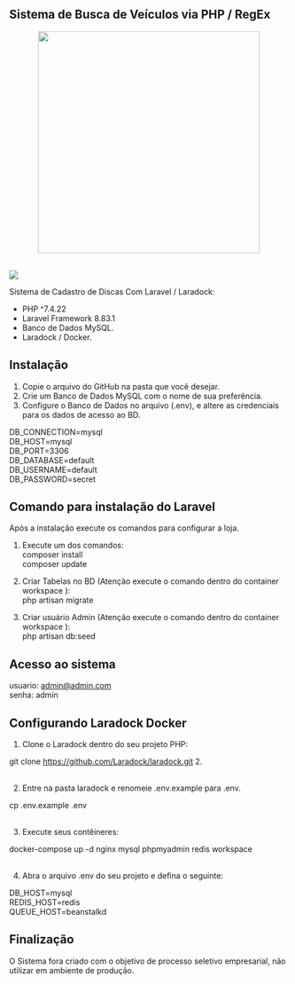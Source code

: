 ## Sistema de Busca de Veículos via PHP / RegEx

<p align="center"><a href="https://laravel.com" target="_blank"><img src="https://raw.githubusercontent.com/laravel/art/master/logo-lockup/5%20SVG/2%20CMYK/1%20Full%20Color/laravel-logolockup-cmyk-red.svg" width="400"></a></p>

<br>
<img src="https://user-images.githubusercontent.com/67340099/154813929-108de5b4-4d52-4d50-b9e5-b497d569e75c.png" >
<br>

Sistema de Cadastro de Discas Com Laravel / Laradock:

-   PHP ^7.4.22
-   Laravel Framework 8.83.1
-   Banco de Dados MySQL.
-   Laradock / Docker.

## Instalação

1. Copie o arquivo do GitHub na pasta que você desejar.
2. Crie um Banco de Dados MySQL com o nome de sua preferência.
3. Configure o Banco de Dados no arquivo (.env), e altere as credenciais para os dados de acesso ao BD.

<p>DB_CONNECTION=mysql<br/>
DB_HOST=mysql<br/>
DB_PORT=3306<br/>
DB_DATABASE=default<br/>
DB_USERNAME=default<br/>
DB_PASSWORD=secret<p>

## Comando para instalação do Laravel

Após a instalação execute os comandos para configurar a loja.

1. Execute um dos comandos:<br/>
   composer install<br/>
   composer update<br/>

2. Criar Tabelas no BD (Atenção execute o comando dentro do container workspace ):<br/>
   php artisan migrate<br/>

3. Criar usuário Admin (Atenção execute o comando dentro do container workspace ):<br/>
   php artisan db:seed<br/>

## Acesso ao sistema

usuario: admin@admin.com<br/>
senha: admin<br/>

## Configurando Laradock Docker

1. Clone o Laradock dentro do seu projeto PHP:<br>

git clone https://github.com/Laradock/laradock.git 2.<br><br>

2. Entre na pasta laradock e renomeie .env.example para .env.<br>

cp .env.example .env<br><br>

3. Execute seus contêineres:<br>

docker-compose up -d nginx mysql phpmyadmin redis workspace<br><br>

4. Abra o arquivo .env do seu projeto e defina o seguinte:<br>

DB_HOST=mysql<br>
REDIS_HOST=redis<br>
QUEUE_HOST=beanstalkd<br>

## Finalização

O Sistema fora criado com o objetivo de processo seletivo empresarial, não utilizar em
ambiente de produção.
